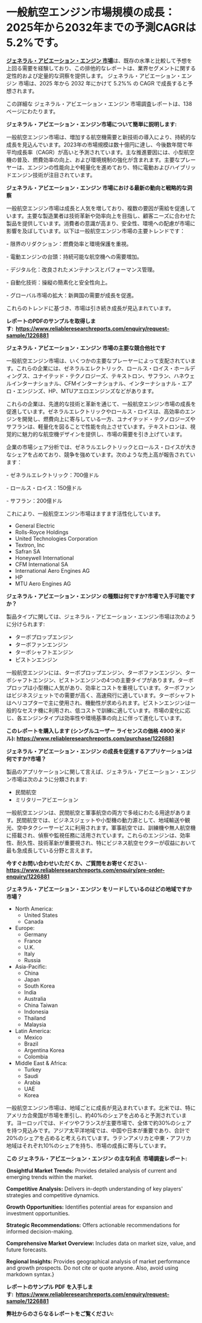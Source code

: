 <p><h1>一般航空エンジン市場規模の成長：2025年から2032年までの予測CAGRは5.2%です。</h1></p><p data-sourcepos="1:1-1:157"><strong><a href="https://www.reliableresearchreports.com/general-aviation-engines-r1226881?utm_campaign=110&utm_medium=36&utm_source=Github&utm_content=ia&utm_term=13042025&utm_id=general-aviation-engines">ジェネラル・アビエーション・エンジン 市場</a></strong>は、既存の水準と比較して予想を上回る需要を経験しており、この排他的なレポートは、業界セグメントに関する定性的および定量的な洞察を提供します。 ジェネラル・アビエーション・エンジン 市場は、2025 年から 2032 年にかけて 5.2%% の CAGR で成長すると予想されます。</p>
<p data-sourcepos="3:1-3:50">この詳細な ジェネラル・アビエーション・エンジン 市場調査レポートは、138 ページにわたります。</p>
<p><strong>ジェネラル・アビエーション・エンジン市場について簡単に説明します:</strong></p>
<p><p>一般航空エンジン市場は、増加する航空機需要と新技術の導入により、持続的な成長を見込んでいます。2023年の市場規模は数十億円に達し、今後数年間で年平均成長率（CAGR）が高いと予測されています。主な推進要因には、小型航空機の普及、燃費効率の向上、および環境規制の強化が含まれます。主要なプレーヤーは、エンジンの性能向上や軽量化を進めており、特に電動およびハイブリッドエンジン技術が注目されています。</p></p>
<p><strong>ジェネラル・アビエーション・エンジン 市場における最新の動向と戦略的な洞察</strong></p>
<p><p>一般航空エンジン市場は成長と人気を増しており、複数の要因が需給を促進しています。主要な製造業者は技術革新や効率向上を目指し、顧客ニーズに合わせた製品を提供しています。消費者の意識が高まり、安全性、環境への配慮が市場に影響を及ぼしています。以下は一般航空エンジン市場の主要トレンドです：</p><p>- 限界のリダクション：燃費効率と環境保護を重視。</p><p>- 電動エンジンの台頭：持続可能な航空機への需要増加。</p><p>- デジタル化：改良されたメンテナンスとパフォーマンス管理。</p><p>- 自動化技術：操縦の簡素化と安全性向上。</p><p>- グローバル市場の拡大：新興国の需要が成長を促進。</p><p>これらのトレンドに基づき、市場は引き続き成長が見込まれています。</p></p>
<p><strong>レポートのPDFのサンプルを取得します</strong><strong>:&nbsp;&nbsp;<a href="https://www.reliableresearchreports.com/enquiry/request-sample/1226881?utm_campaign=110&utm_medium=36&utm_source=Github&utm_content=ia&utm_term=13042025&utm_id=general-aviation-engines">https://www.reliableresearchreports.com/enquiry/request-sample/1226881</a></strong></p>
<p><strong>ジェネラル・アビエーション・エンジン 市場の主要な競合他社です</strong></p>
<p><p>一般航空エンジン市場は、いくつかの主要なプレーヤーによって支配されています。これらの企業には、ゼネラルエレクトリック、ロールス・ロイス・ホールディングス、ユナイテッド・テクノロジーズ、テキストロン、サフラン、ハネウェルインターナショナル、CFMインターナショナル、インターナショナル・エアロ・エンジンズ、HP、MTUアエロエンジンズなどがあります。</p><p>これらの企業は、先進的な技術と革新を通じて、一般航空エンジン市場の成長を促進しています。ゼネラルエレクトリックやロールス・ロイスは、高効率のエンジンを開発し、燃費向上に寄与している一方、ユナイテッド・テクノロジーズやサフランは、軽量化を図ることで性能を向上させています。テキストロンは、視覚的に魅力的な航空機デザインを提供し、市場の需要を引き上げています。</p><p>企業の市場シェア分析では、ゼネラルエレクトリックとロールス・ロイスが大きなシェアを占めており、競争を強めています。次のような売上高が報告されています：</p><p>- ゼネラルエレクトリック：700億ドル</p><p>- ロールス・ロイス：150億ドル</p><p>- サフラン：200億ドル</p><p>これにより、一般航空エンジン市場はますます活性化しています。</p></p>
<p><ul><li>General Electric</li><li>Rolls-Royce Holdings</li><li>United Technologies Corporation</li><li>Textron, Inc</li><li>Safran SA</li><li>Honeywell International</li><li>CFM International SA</li><li>International Aero Engines AG</li><li>HP</li><li>MTU Aero Engines AG</li></ul></p>
<p><strong>ジェネラル・アビエーション・エンジン の種類は何ですか?市場で入手可能ですか？</strong></p>
<p>製品タイプに関しては、ジェネラル・アビエーション・エンジン市場は次のように分けられます:</p>
<p><ul><li>ターボプロップエンジン</li><li>ターボファンエンジン</li><li>ターボシャフトエンジン</li><li>ピストンエンジン</li></ul></p>
<p><p>一般航空エンジンには、ターボプロップエンジン、ターボファンエンジン、ターボシャフトエンジン、ピストンエンジンの4つの主要タイプがあります。ターボプロップは小型機に人気があり、効率とコストを重視しています。ターボファンはビジネスジェットでの需要が高く、高速飛行に適しています。ターボシャフトはヘリコプターで主に使用され、機動性が求められます。ピストンエンジンは一般的なセスナ機に利用され、低コストで訓練に適しています。市場の変化に応じ、各エンジンタイプは効率性や環境基準の向上に伴って進化しています。</p></p>
<p><strong>このレポートを購入します (シングルユーザー ライセンスの価格 4900 米ドル):&nbsp;<a href="https://www.reliableresearchreports.com/purchase/1226881?utm_campaign=110&utm_medium=36&utm_source=Github&utm_content=ia&utm_term=13042025&utm_id=general-aviation-engines">https://www.reliableresearchreports.com/purchase/1226881</a></strong></p>
<p><strong>ジェネラル・アビエーション・エンジン の成長を促進するアプリケーションは何ですか?市場？</strong></p>
<p>製品のアプリケーションに関して言えば、ジェネラル・アビエーション・エンジン市場は次のように分類されます:</p>
<p><ul><li>民間航空</li><li>ミリタリーアビエーション</li></ul></p>
<p><p>一般航空エンジンは、民間航空と軍事航空の両方で多岐にわたる用途があります。民間航空では、ビジネスジェットや小型機の動力源として、地域輸送や観光、空中タクシーサービスに利用されます。軍事航空では、訓練機や無人航空機に搭載され、偵察や監視任務に活用されています。これらのエンジンは、効率性、耐久性、技術革新が重要視され、特にビジネス航空セクターが収益において最も急成長している分野と言えます。</p></p>
<p><strong>今すぐお問い合わせいただくか、ご質問をお寄せください</strong><strong>&nbsp;</strong>-<strong><a href="https://www.reliableresearchreports.com/enquiry/pre-order-enquiry/1226881?utm_campaign=110&utm_medium=36&utm_source=Github&utm_content=ia&utm_term=13042025&utm_id=general-aviation-engines">https://www.reliableresearchreports.com/enquiry/pre-order-enquiry/1226881</a></strong></p>
<p><strong>ジェネラル・アビエーション・エンジン をリードしているのはどの地域ですか市場？</strong></p>
<p><ul>
    <li>
        North America:
        <ul>
            <li>United States</li>
            <li>Canada</li>
        </ul>
    </li>
    <li>
        Europe:
        <ul>
            <li>Germany</li>
            <li>France</li>
            <li>U.K.</li>
            <li>Italy</li>
            <li>Russia</li>
        </ul>
    </li>
    <li>
        Asia-Pacific:
        <ul>
            <li>China</li>
            <li>Japan</li>
            <li>South Korea</li>
            <li>India</li>
            <li>Australia</li>
            <li>China Taiwan</li>
            <li>Indonesia</li>
            <li>Thailand</li>
            <li>Malaysia</li>
        </ul>
    </li>
    <li>
        Latin America:
        <ul>
            <li>Mexico</li>
            <li>Brazil</li>
            <li>Argentina Korea</li>
            <li>Colombia</li>
        </ul>
    </li>
    <li>
        Middle East & Africa:
        <ul>
            <li>Turkey</li>
            <li>Saudi</li>
            <li>Arabia</li>
            <li>UAE</li>
            <li>Korea</li>
        </ul>
    </li>
    </ul></p>
<p><p>一般航空エンジン市場は、地域ごとに成長が見込まれています。北米では、特にアメリカ合衆国が市場を牽引し、約40%のシェアを占めると予測されています。ヨーロッパでは、ドイツやフランスが主要市場で、全体で約30%のシェアを持つ見込みです。アジア太平洋地域では、中国や日本が重要であり、合計で20%のシェアを占めると考えられています。ラテンアメリカと中東・アフリカ地域はそれぞれ10%のシェアを持ち、市場の成長に寄与しています。</p></p>
<p><strong>この ジェネラル・アビエーション・エンジン の主な利点&nbsp; 市場調査レポート:</strong></p>
<p><strong>{Insightful Market Trends:</strong> Provides detailed analysis of current and emerging trends within the market.</p>
<p><strong>Competitive Analysis:</strong> Delivers in-depth understanding of key players' strategies and competitive dynamics.</p>
<p><strong>Growth Opportunities:</strong> Identifies potential areas for expansion and investment opportunities.</p>
<p><strong>Strategic Recommendations:</strong> Offers actionable recommendations for informed decision-making.</p>
<p><strong>Comprehensive Market Overview: </strong>Includes data on market size, value, and future forecasts.</p>
<p><strong>Regional Insights: </strong>Provides geographical analysis of market performance and growth prospects. Do not cite or quote anyone. Also, avoid using markdown syntax.}</p>
<p><strong>レポートのサンプル PDF を入手します:&nbsp;</strong><strong>&nbsp;<a href="https://www.reliableresearchreports.com/enquiry/request-sample/1226881?utm_campaign=110&utm_medium=36&utm_source=Github&utm_content=ia&utm_term=13042025&utm_id=general-aviation-engines">https://www.reliableresearchreports.com/enquiry/request-sample/1226881</a></strong></p>
<p></p>
<p></p>
<p></p>
<p></p>
<p><strong>弊社からのさらなるレポートをご覧ください:</strong></p>
<p><strong><p></p><p></p><p></p></strong></p>